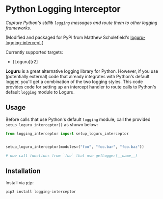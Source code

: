 # Python Logging Interceptor

*Capture Python's stdlib `logging` messages and route them to other logging frameworks.*

(Modified and packaged for PyPI from Matthew Scholefield's
[loguru-logging-intercept][r1].)

Currently supported targets:

* [Loguru][r2]

**Loguru** is a great alternative logging library for Python. However, if you use
(potentially external) code that already integrates with Python's default logger, you'll
get a combination of the two logging styles. This code provides code for setting up an
intercept handler to route calls to Python's default `logging` module to Loguru.

## Usage

Before calls that use Python's default `logging` module, call the provided
`setup_loguru_interceptor()` as shown below:

```python
from logging_interceptor import setup_loguru_interceptor


setup_loguru_interceptor(modules=("foo", "foo.bar", "foo.baz"))

# now call functions from `foo` that use getLogger(__name__)
```

## Installation

Install via `pip`:

```bash
pip3 install logging-interceptor
```

[r1]: https://github.com/MatthewScholefield/loguru-logging-intercept

